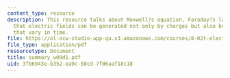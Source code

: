 ```yaml
---
content_type: resource
description: This resource talks about Maxwell?s equation, Faraday?s law, which explains
  that electric fields can be generated not only by charges but also by magnetic fields
  that vary in time.
file: https://ol-ocw-studio-app-qa.s3.amazonaws.com/courses/8-02t-electricity-and-magnetism-spring-2005/3fb6943eb352ea9c58cd7f06aaf18c18_summary_w09d1.pdf
file_type: application/pdf
resourcetype: Document
title: summary_w09d1.pdf
uid: 3fb6943e-b352-ea9c-58cd-7f06aaf18c18
---
```

